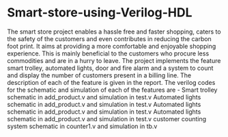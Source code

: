 # Smart-store-using-Verilog-HDL
The smart store project enables a hassle free and faster shopping, caters to the safety of the customers and even contributes in reducing the carbon foot print. It aims at providing a more comfortable and enjoyable shopping experience. This is mainly beneficial to the customers who procure less commodities and are in a hurry to leave.
The project implements the feature smart trolley, automated lights, door and fire alarm and a system to count and display the number of customers present in a billing line. The description of each of the feature is given in the report. The verilog codes for the schematic and simulation of each of the features are - 
Smart trolley schematic in add_product.v and simulation in test.v
Automated lights schematic in add_product.v and simulation in test.v
Automated lights schematic in add_product.v and simulation in test.v
Automated lights schematic in add_product.v and simulation in test.v
customer counting system schematic in counter1.v and simulation in tb.v
